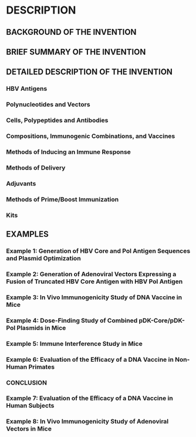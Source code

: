 # DESCRIPTION

## BACKGROUND OF THE INVENTION

## BRIEF SUMMARY OF THE INVENTION

## DETAILED DESCRIPTION OF THE INVENTION

### HBV Antigens

### Polynucleotides and Vectors

### Cells, Polypeptides and Antibodies

### Compositions, Immunogenic Combinations, and Vaccines

### Methods of Inducing an Immune Response

### Methods of Delivery

### Adjuvants

### Methods of Prime/Boost Immunization

### Kits

## EXAMPLES

### Example 1: Generation of HBV Core and Pol Antigen Sequences and Plasmid Optimization

### Example 2: Generation of Adenoviral Vectors Expressing a Fusion of Truncated HBV Core Antigen with HBV Pol Antigen

### Example 3: In Vivo Immunogenicity Study of DNA Vaccine in Mice

### Example 4: Dose-Finding Study of Combined pDK-Core/pDK-Pol Plasmids in Mice

### Example 5: Immune Interference Study in Mice

### Example 6: Evaluation of the Efficacy of a DNA Vaccine in Non-Human Primates

### CONCLUSION

### Example 7: Evaluation of the Efficacy of a DNA Vaccine in Human Subjects

### Example 8: In Vivo Immunogenicity Study of Adenoviral Vectors in Mice

